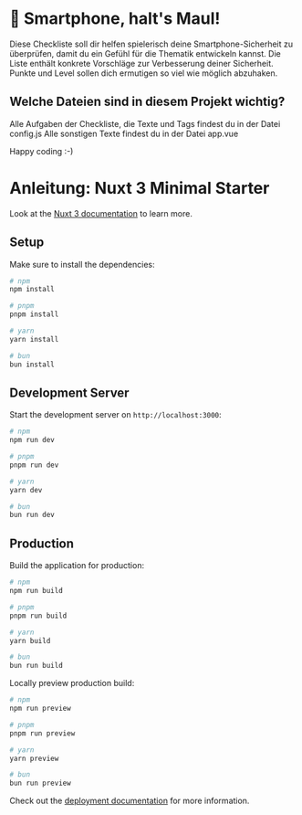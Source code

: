 # 🦄 Smartphone, halt's Maul!
Diese Checkliste soll dir helfen spielerisch deine Smartphone-Sicherheit zu überprüfen, damit du ein Gefühl für die Thematik entwickeln kannst. Die Liste enthält konkrete Vorschläge zur Verbesserung deiner Sicherheit. Punkte und Level sollen dich ermutigen so viel wie möglich abzuhaken.

## Welche Dateien sind in diesem Projekt wichtig?

Alle Aufgaben der Checkliste, die Texte und Tags findest du in der Datei config.js
Alle sonstigen Texte findest du in der Datei app.vue

Happy coding :-)

# Anleitung: Nuxt 3 Minimal Starter

Look at the [Nuxt 3 documentation](https://nuxt.com/docs/getting-started/introduction) to learn more.

## Setup

Make sure to install the dependencies:

```bash
# npm
npm install

# pnpm
pnpm install

# yarn
yarn install

# bun
bun install
```

## Development Server

Start the development server on `http://localhost:3000`:

```bash
# npm
npm run dev

# pnpm
pnpm run dev

# yarn
yarn dev

# bun
bun run dev
```

## Production

Build the application for production:

```bash
# npm
npm run build

# pnpm
pnpm run build

# yarn
yarn build

# bun
bun run build
```

Locally preview production build:

```bash
# npm
npm run preview

# pnpm
pnpm run preview

# yarn
yarn preview

# bun
bun run preview
```

Check out the [deployment documentation](https://nuxt.com/docs/getting-started/deployment) for more information.
